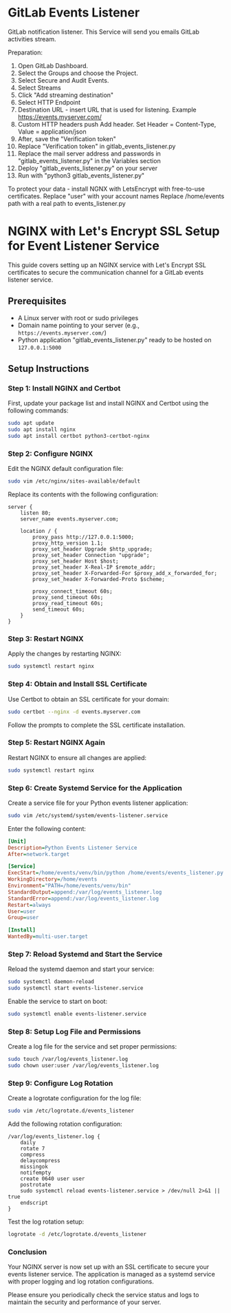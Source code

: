 # GitLab Events Listener
GitLab notification listener. This Service will send you emails GitLab activities stream.

Preparation:
1. Open GitLab Dashboard.
2. Select the Groups and choose the Project.
3. Select Secure and Audit Events.
4. Select Streams
5. Click "Add streaming destination"
6. Select HTTP Endpoint
7. Destination URL - insert URL that is used for listening. Example https://events.myserver.com/
8. Custom HTTP headers push Add header. Set Header = Content-Type, Value = application/json
9. After, save the "Verification token"
10. Replace "Verification token" in gitlab_events_listener.py
11. Replace the mail server address and passwords in "gitlab_events_listener.py" in the Variables section
12. Deploy "gitlab_events_listener.py" on your server
13. Run with "python3 gitlab_events_listener.py"

To protect your data - install NGNX with LetsEncrypt with free-to-use certificates.
Replace "user" with your account names
Replace /home/events path with a real path to events_listener.py

# NGINX with Let's Encrypt SSL Setup for Event Listener Service

This guide covers setting up an NGINX service with Let's Encrypt SSL certificates to secure the communication channel for a GitLab events listener service.

## Prerequisites

- A Linux server with root or sudo privileges
- Domain name pointing to your server (e.g., `https://events.myserver.com/`)
- Python application "gitlab_events_listener.py" ready to be hosted on `127.0.0.1:5000`

## Setup Instructions

### Step 1: Install NGINX and Certbot

First, update your package list and install NGINX and Certbot using the following commands:

```bash
sudo apt update
sudo apt install nginx
sudo apt install certbot python3-certbot-nginx
```

### Step 2: Configure NGINX

Edit the NGINX default configuration file:

```bash
sudo vim /etc/nginx/sites-available/default
```

Replace its contents with the following configuration:

```nginx
server {
    listen 80;
    server_name events.myserver.com;

    location / {
        proxy_pass http://127.0.0.1:5000;
        proxy_http_version 1.1;
        proxy_set_header Upgrade $http_upgrade;
        proxy_set_header Connection "upgrade";
        proxy_set_header Host $host;
        proxy_set_header X-Real-IP $remote_addr;
        proxy_set_header X-Forwarded-For $proxy_add_x_forwarded_for;
        proxy_set_header X-Forwarded-Proto $scheme;

        proxy_connect_timeout 60s;
        proxy_send_timeout 60s;
        proxy_read_timeout 60s;
        send_timeout 60s;
    }
}
```

### Step 3: Restart NGINX

Apply the changes by restarting NGINX:

```bash
sudo systemctl restart nginx
```

### Step 4: Obtain and Install SSL Certificate

Use Certbot to obtain an SSL certificate for your domain:

```bash
sudo certbot --nginx -d events.myserver.com
```

Follow the prompts to complete the SSL certificate installation.

### Step 5: Restart NGINX Again

Restart NGINX to ensure all changes are applied:

```bash
sudo systemctl restart nginx
```

### Step 6: Create Systemd Service for the Application

Create a service file for your Python events listener application:

```bash
sudo vim /etc/systemd/system/events-listener.service
```

Enter the following content:

```ini
[Unit]
Description=Python Events Listener Service
After=network.target

[Service]
ExecStart=/home/events/venv/bin/python /home/events/events_listener.py
WorkingDirectory=/home/events
Environment="PATH=/home/events/venv/bin"
StandardOutput=append:/var/log/events_listener.log
StandardError=append:/var/log/events_listener.log
Restart=always
User=user
Group=user

[Install]
WantedBy=multi-user.target
```

### Step 7: Reload Systemd and Start the Service

Reload the systemd daemon and start your service:

```bash
sudo systemctl daemon-reload
sudo systemctl start events-listener.service
```

Enable the service to start on boot:

```bash
sudo systemctl enable events-listener.service
```

### Step 8: Setup Log File and Permissions

Create a log file for the service and set proper permissions:

```bash
sudo touch /var/log/events_listener.log
sudo chown user:user /var/log/events_listener.log
```

### Step 9: Configure Log Rotation

Create a logrotate configuration for the log file:

```bash
sudo vim /etc/logrotate.d/events_listener
```

Add the following rotation configuration:

```plaintext
/var/log/events_listener.log {
    daily
    rotate 7
    compress
    delaycompress
    missingok
    notifempty
    create 0640 user user
    postrotate
    sudo systemctl reload events-listener.service > /dev/null 2>&1 || true
    endscript
}
```

Test the log rotation setup:

```bash
logrotate -d /etc/logrotate.d/events_listener
```

### Conclusion

Your NGINX server is now set up with an SSL certificate to secure your events listener service. The application is managed as a systemd service with proper logging and log rotation configurations.

Please ensure you periodically check the service status and logs to maintain the security and performance of your server.
